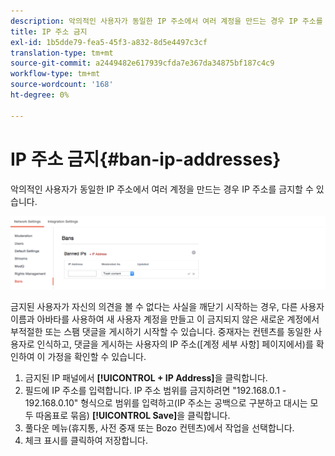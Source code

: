 ```yaml
---
description: 악의적인 사용자가 동일한 IP 주소에서 여러 계정을 만드는 경우 IP 주소를 금지할 수 있습니다.
title: IP 주소 금지
exl-id: 1b5dde79-fea5-45f3-a832-8d5e4497c3cf
translation-type: tm+mt
source-git-commit: a2449482e617939cfda7e367da34875bf187c4c9
workflow-type: tm+mt
source-wordcount: '168'
ht-degree: 0%

---
```


# IP 주소 금지{#ban-ip-addresses}

악의적인 사용자가 동일한 IP 주소에서 여러 계정을 만드는 경우 IP 주소를 금지할 수 있습니다.

![](assets/Bans-1024x239.png)

금지된 사용자가 자신의 의견을 볼 수 없다는 사실을 깨닫기 시작하는 경우, 다른 사용자 이름과 아바타를 사용하여 새 사용자 계정을 만들고 이 금지되지 않은 새로운 계정에서 부적절한 또는 스팸 댓글을 게시하기 시작할 수 있습니다. 중재자는 컨텐츠를 동일한 사용자로 인식하고, 댓글을 게시하는 사용자의 IP 주소([계정 세부 사항] 페이지에서)를 확인하여 이 가정을 확인할 수 있습니다.

1. 금지된 IP 패널에서 **[!UICONTROL + IP Address]**&#x200B;을 클릭합니다.
1. 필드에 IP 주소를 입력합니다. IP 주소 범위를 금지하려면 &quot;192.168.0.1 - 192.168.0.10&quot; 형식으로 범위를 입력하고(IP 주소는 공백으로 구분하고 대시는 모두 따옴표로 묶음) **[!UICONTROL Save]**&#x200B;을 클릭합니다.
1. 풀다운 메뉴(휴지통, 사전 중재 또는 Bozo 컨텐츠)에서 작업을 선택합니다.
1. 체크 표시를 클릭하여 저장합니다.
